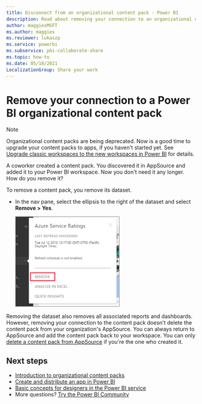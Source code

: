 ```yaml
---
title: Disconnect from an organizational content pack - Power BI
description: Read about removing your connection to an organizational content pack by deleting its dataset in Power BI.
author: maggiesMSFT
ms.author: maggies
ms.reviewer: lukaszp
ms.service: powerbi
ms.subservice: pbi-collaborate-share
ms.topic: how-to
ms.date: 05/18/2021
LocalizationGroup: Share your work
---
```

# Remove your connection to a Power BI organizational content pack

> [!NOTE]
> Organizational content packs are being deprecated. Now is a good time to upgrade your content packs to apps, if you haven't started yet. See [Upgrade classic workspaces to the new workspaces in Power BI](service-upgrade-workspaces.md) for details.
> 

A coworker created a content pack. You discovered it in AppSource and added it to your Power BI workspace. Now you don't need it any longer.  How do you remove it?

To remove a content pack, you remove its dataset.  

* In the nav pane, select the ellipsis to the right of the dataset and select **Remove \> Yes**.  
  
  ![Remove content pack](media/service-organizational-content-pack-disconnect/power-bi-remove-organizational-content-pack-dataset.png)

Removing the dataset also removes all associated reports and dashboards. However, removing your connection to the content pack doesn't delete the content pack from your organization's AppSource.  You can always return to AppSource and add the content pack back to your workspace. You can only [delete a content pack from AppSource](service-organizational-content-pack-manage-update-delete.md) if you're the one who created it.

## Next steps
* [Introduction to organizational content packs](service-organizational-content-pack-introduction.md) 
* [Create and distribute an app in Power BI](service-create-distribute-apps.md) 
* [Basic concepts for designers in the Power BI service](../fundamentals/service-basic-concepts.md)  
* More questions? [Try the Power BI Community](https://community.powerbi.com/)
